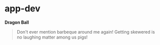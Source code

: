 # app-dev
**Dragon Ball**
> Don't ever mention barbeque around me again! Getting skewered is no laughing matter among us pigs!
